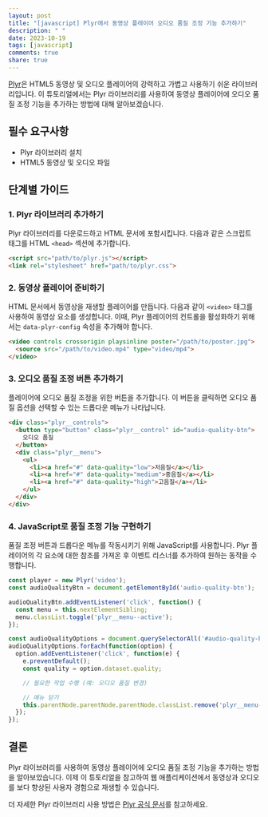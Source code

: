 ```yaml
---
layout: post
title: "[javascript] Plyr에서 동영상 플레이어 오디오 품질 조정 기능 추가하기"
description: " "
date: 2023-10-19
tags: [javascript]
comments: true
share: true
---
```


[Plyr](https://plyr.io/)은 HTML5 동영상 및 오디오 플레이어의 강력하고 가볍고 사용하기 쉬운 라이브러리입니다. 이 튜토리얼에서는 Plyr 라이브러리를 사용하여 동영상 플레이어에 오디오 품질 조정 기능을 추가하는 방법에 대해 알아보겠습니다.

## 필수 요구사항
- Plyr 라이브러리 설치
- HTML5 동영상 및 오디오 파일

## 단계별 가이드

### 1. Plyr 라이브러리 추가하기
Plyr 라이브러리를 다운로드하고 HTML 문서에 포함시킵니다. 다음과 같은 스크립트 태그를 HTML `<head>` 섹션에 추가합니다.

```html
<script src="path/to/plyr.js"></script>
<link rel="stylesheet" href="path/to/plyr.css">
```

### 2. 동영상 플레이어 준비하기
HTML 문서에서 동영상을 재생할 플레이어를 만듭니다. 다음과 같이 `<video>` 태그를 사용하여 동영상 요소를 생성합니다. 이때, Plyr 플레이어의 컨트롤을 활성화하기 위해서는 `data-plyr-config` 속성을 추가해야 합니다.

```html
<video controls crossorigin playsinline poster="/path/to/poster.jpg">
  <source src="/path/to/video.mp4" type="video/mp4">
</video>
```

### 3. 오디오 품질 조정 버튼 추가하기
플레이어에 오디오 품질 조정을 위한 버튼을 추가합니다. 이 버튼을 클릭하면 오디오 품질 옵션을 선택할 수 있는 드롭다운 메뉴가 나타납니다.

```html
<div class="plyr__controls">
  <button type="button" class="plyr__control" id="audio-quality-btn">
    오디오 품질
  </button>
  <div class="plyr__menu">
    <ul>
      <li><a href="#" data-quality="low">저음질</a></li>
      <li><a href="#" data-quality="medium">중음질</a></li>
      <li><a href="#" data-quality="high">고음질</a></li>
    </ul>
  </div>
</div>
```

### 4. JavaScript로 품질 조정 기능 구현하기
품질 조정 버튼과 드롭다운 메뉴를 작동시키기 위해 JavaScript를 사용합니다. Plyr 플레이어의 각 요소에 대한 참조를 가져온 후 이벤트 리스너를 추가하여 원하는 동작을 수행합니다.

```javascript
const player = new Plyr('video');
const audioQualityBtn = document.getElementById('audio-quality-btn');

audioQualityBtn.addEventListener('click', function() {
  const menu = this.nextElementSibling;
  menu.classList.toggle('plyr__menu--active');
});

const audioQualityOptions = document.querySelectorAll('#audio-quality-btn ~ .plyr__menu a');
audioQualityOptions.forEach(function(option) {
  option.addEventListener('click', function(e) {
    e.preventDefault();
    const quality = option.dataset.quality;

    // 필요한 작업 수행 (예: 오디오 품질 변경)

    // 메뉴 닫기
    this.parentNode.parentNode.parentNode.classList.remove('plyr__menu--active');
  });
});
```

## 결론
Plyr 라이브러리를 사용하여 동영상 플레이어에 오디오 품질 조정 기능을 추가하는 방법을 알아보았습니다. 이제 이 튜토리얼을 참고하여 웹 애플리케이션에서 동영상과 오디오를 보다 향상된 사용자 경험으로 재생할 수 있습니다.

더 자세한 Plyr 라이브러리 사용 방법은 [Plyr 공식 문서](https://github.com/sampotts/plyr)를 참고하세요.